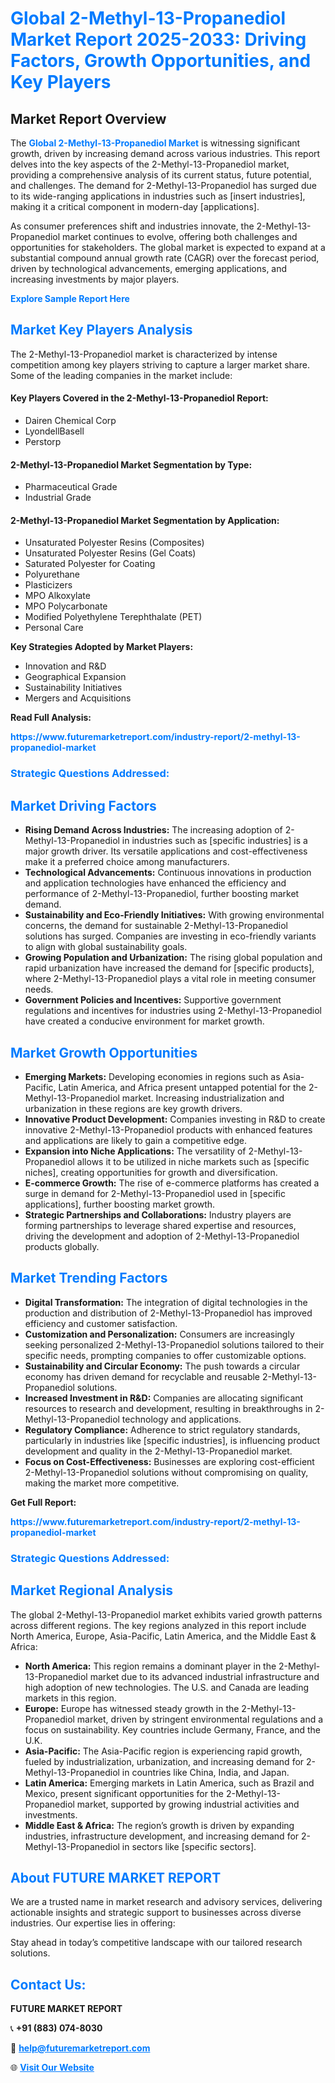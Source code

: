 <h1 style="color: #007BFF;">Global 2-Methyl-13-Propanediol Market Report 2025-2033: Driving Factors, Growth Opportunities, and Key Players</h1>

<section id="overview">
<h2>Market Report Overview</h2>
<p>The <a href="https://www.futuremarketreport.com/industry-report/2-methyl-13-propanediol-market" style="color: #007BFF; text-decoration: none;"><strong>Global 2-Methyl-13-Propanediol Market</strong></a> is witnessing significant growth, driven by increasing demand across various industries. This report delves into the key aspects of the 2-Methyl-13-Propanediol market, providing a comprehensive analysis of its current status, future potential, and challenges. The demand for 2-Methyl-13-Propanediol has surged due to its wide-ranging applications in industries such as [insert industries], making it a critical component in modern-day [applications].</p>
<p>As consumer preferences shift and industries innovate, the 2-Methyl-13-Propanediol market continues to evolve, offering both challenges and opportunities for stakeholders. The global market is expected to expand at a substantial compound annual growth rate (CAGR) over the forecast period, driven by technological advancements, emerging applications, and increasing investments by major players.</p>
</section>

<section id="overview">
<p><a href="https://www.futuremarketreport.com/request-sample/reportId=27411" style="color: #007BFF; text-decoration: none;"><strong>Explore Sample Report Here</strong></a></p>
</section>

<section id="key-players">
<h2 style="color: #007BFF;">Market Key Players Analysis</h2>
<p>The 2-Methyl-13-Propanediol market is characterized by intense competition among key players striving to capture a larger market share. Some of the leading companies in the market include:</p>
<h4>Key Players Covered in the 2-Methyl-13-Propanediol Report:</h4>
<ul><li>Dairen Chemical Corp</li><li>LyondellBasell</li><li>Perstorp</li></ul>
<h4>2-Methyl-13-Propanediol Market Segmentation by Type:</h4>
<ul><li>Pharmaceutical Grade</li><li>Industrial Grade</li></ul>

<h4>2-Methyl-13-Propanediol Market Segmentation by Application:</h4>
<ul><li>Unsaturated Polyester Resins (Composites)</li><li>Unsaturated Polyester Resins (Gel Coats)</li><li>Saturated Polyester for Coating</li><li>Polyurethane</li><li>Plasticizers</li><li>MPO Alkoxylate</li><li>MPO Polycarbonate</li><li>Modified Polyethylene Terephthalate (PET)</li><li>Personal Care</li></ul>
<p><strong>Key Strategies Adopted by Market Players:</strong></p>
<ul>
<li>Innovation and R&D</li>
<li>Geographical Expansion</li>
<li>Sustainability Initiatives</li>
<li>Mergers and Acquisitions</li>
</ul>
</section>

<section>
<p><strong>Read Full Analysis: </strong></p><a href="https://www.futuremarketreport.com/industry-report/2-methyl-13-propanediol-market" style="color: #007BFF; text-decoration: none;"><strong>https://www.futuremarketreport.com/industry-report/2-methyl-13-propanediol-market</strong></a>
<h3 style="color: #007BFF;">Strategic Questions Addressed:</h3>
</section>

<section id="driving-factors">
<h2 style="color: #007BFF;">Market Driving Factors</h2>
<ul>
<li><strong>Rising Demand Across Industries:</strong> The increasing adoption of 2-Methyl-13-Propanediol in industries such as [specific industries] is a major growth driver. Its versatile applications and cost-effectiveness make it a preferred choice among manufacturers.</li>
<li><strong>Technological Advancements:</strong> Continuous innovations in production and application technologies have enhanced the efficiency and performance of 2-Methyl-13-Propanediol, further boosting market demand.</li>
<li><strong>Sustainability and Eco-Friendly Initiatives:</strong> With growing environmental concerns, the demand for sustainable 2-Methyl-13-Propanediol solutions has surged. Companies are investing in eco-friendly variants to align with global sustainability goals.</li>
<li><strong>Growing Population and Urbanization:</strong> The rising global population and rapid urbanization have increased the demand for [specific products], where 2-Methyl-13-Propanediol plays a vital role in meeting consumer needs.</li>
<li><strong>Government Policies and Incentives:</strong> Supportive government regulations and incentives for industries using 2-Methyl-13-Propanediol have created a conducive environment for market growth.</li>
</ul>
</section>

<section id="growth-opportunities">
<h2 style="color: #007BFF;">Market Growth Opportunities</h2>
<ul>
<li><strong>Emerging Markets:</strong> Developing economies in regions such as Asia-Pacific, Latin America, and Africa present untapped potential for the 2-Methyl-13-Propanediol market. Increasing industrialization and urbanization in these regions are key growth drivers.</li>
<li><strong>Innovative Product Development:</strong> Companies investing in R&D to create innovative 2-Methyl-13-Propanediol products with enhanced features and applications are likely to gain a competitive edge.</li>
<li><strong>Expansion into Niche Applications:</strong> The versatility of 2-Methyl-13-Propanediol allows it to be utilized in niche markets such as [specific niches], creating opportunities for growth and diversification.</li>
<li><strong>E-commerce Growth:</strong> The rise of e-commerce platforms has created a surge in demand for 2-Methyl-13-Propanediol used in [specific applications], further boosting market growth.</li>
<li><strong>Strategic Partnerships and Collaborations:</strong> Industry players are forming partnerships to leverage shared expertise and resources, driving the development and adoption of 2-Methyl-13-Propanediol products globally.</li>
</ul>
</section>

<section id="trending-factors">
<h2 style="color: #007BFF;">Market Trending Factors</h2>
<ul>
<li><strong>Digital Transformation:</strong> The integration of digital technologies in the production and distribution of 2-Methyl-13-Propanediol has improved efficiency and customer satisfaction.</li>
<li><strong>Customization and Personalization:</strong> Consumers are increasingly seeking personalized 2-Methyl-13-Propanediol solutions tailored to their specific needs, prompting companies to offer customizable options.</li>
<li><strong>Sustainability and Circular Economy:</strong> The push towards a circular economy has driven demand for recyclable and reusable 2-Methyl-13-Propanediol solutions.</li>
<li><strong>Increased Investment in R&D:</strong> Companies are allocating significant resources to research and development, resulting in breakthroughs in 2-Methyl-13-Propanediol technology and applications.</li>
<li><strong>Regulatory Compliance:</strong> Adherence to strict regulatory standards, particularly in industries like [specific industries], is influencing product development and quality in the 2-Methyl-13-Propanediol market.</li>
<li><strong>Focus on Cost-Effectiveness:</strong> Businesses are exploring cost-efficient 2-Methyl-13-Propanediol solutions without compromising on quality, making the market more competitive.</li>
</ul>
</section>

<section>
<p><strong>Get Full Report: </strong></p><a href="https://www.futuremarketreport.com/industry-report/2-methyl-13-propanediol-market" style="color: #007BFF; text-decoration: none;"><strong>https://www.futuremarketreport.com/industry-report/2-methyl-13-propanediol-market</strong></a>
<h3 style="color: #007BFF;">Strategic Questions Addressed:</h3>
</section>


<section id="regional-analysis">
<h2 style="color: #007BFF;">Market Regional Analysis</h2>
<p>The global 2-Methyl-13-Propanediol market exhibits varied growth patterns across different regions. The key regions analyzed in this report include North America, Europe, Asia-Pacific, Latin America, and the Middle East & Africa:</p>
<ul>
<li><strong>North America:</strong> This region remains a dominant player in the 2-Methyl-13-Propanediol market due to its advanced industrial infrastructure and high adoption of new technologies. The U.S. and Canada are leading markets in this region.</li>
<li><strong>Europe:</strong> Europe has witnessed steady growth in the 2-Methyl-13-Propanediol market, driven by stringent environmental regulations and a focus on sustainability. Key countries include Germany, France, and the U.K.</li>
<li><strong>Asia-Pacific:</strong> The Asia-Pacific region is experiencing rapid growth, fueled by industrialization, urbanization, and increasing demand for 2-Methyl-13-Propanediol in countries like China, India, and Japan.</li>
<li><strong>Latin America:</strong> Emerging markets in Latin America, such as Brazil and Mexico, present significant opportunities for the 2-Methyl-13-Propanediol market, supported by growing industrial activities and investments.</li>
<li><strong>Middle East & Africa:</strong> The region’s growth is driven by expanding industries, infrastructure development, and increasing demand for 2-Methyl-13-Propanediol in sectors like [specific sectors].</li>
</ul>
</section>

<footer>
<h2 style="color: #007BFF;">About FUTURE MARKET REPORT</h2>
<p>We are a trusted name in market research and advisory services, delivering actionable insights and strategic support to businesses across diverse industries. Our expertise lies in offering:</p>

<p>Stay ahead in today’s competitive landscape with our tailored research solutions.</p>

<h2 style="color: #007BFF;">Contact Us:</h2>
<p><strong>FUTURE MARKET REPORT</strong></p>
<p>📞 <strong>+91 (883) 074-8030</strong></p>
<p>📧 <strong><a href="mailto:help@futuremarketreport.com" style="color: #007BFF;">help@futuremarketreport.com</a></strong></p>
<p>🌐 <strong><a href="https://www.futuremarketreport.com/" style="color: #007BFF;">Visit Our Website</a></strong></p>
</footer>